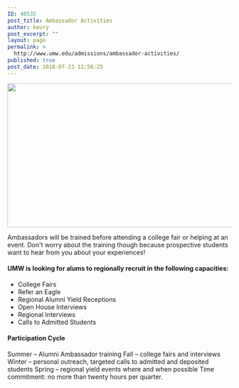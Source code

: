 ```yaml
---
ID: 48535
post_title: Ambassador Activities
author: keury
post_excerpt: ""
layout: page
permalink: >
  http://www.umw.edu/admissions/ambassador-activities/
published: true
post_date: 2018-07-23 11:56:25
---
```

<a href="http://www.umw.edu/admissions/ambassador-activities/padilla-fountain/" rel="attachment wp-att-48536"><img class="aligncenter size-full wp-image-48536" src="http://www.umw.edu/admissions/wp-content/uploads/sites/6/2018/07/Padilla-Fountain.jpg" alt="" width="700" height="324" /></a>

Ambassadors will be trained before attending a college fair or helping at an event. Don't worry about the training though because prospective students want to hear from you about your experiences!
<h4>UMW is looking for alums to regionally recruit in the following capacities:</h4>
<ul>
 	<li>College Fairs</li>
 	<li>Refer an Eagle</li>
 	<li>Regional Alumni Yield Receptions</li>
 	<li>Open House Interviews</li>
 	<li>Regional Interviews</li>
 	<li>Calls to Admitted Students</li>
</ul>
<h4>Participation Cycle</h4>
Summer – Alumni Ambassador training
Fall – college fairs and interviews
Winter – personal outreach, targeted calls to admitted and deposited students
Spring – regional yield events where and when possible
Time commitment: no more than twenty hours per quarter.